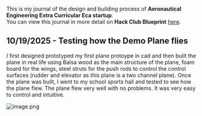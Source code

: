 <!--
  ===================    !!READ THIS NOTICE!!   ====================
  DO NOT edit this file manually. Your changes WILL BE OVERWRITTEN!
  This journal is auto generated and updated by Hack Club Blueprint.
  To edit this file, please edit your journal entries on Blueprint.
  ==================================================================
-->

This is my journal of the design and building process of **Aeronautical Engineering Extra Curricular Eca startup**.  
You can view this journal in more detail on **Hack Club Blueprint** [here](https://blueprint.hackclub.com/projects/719).


## 10/19/2025 - Testing how the Demo Plane flies  

I first designed prototyped my first plane protoype in cad and then built the plane in real life using Balsa wood as the main structure of the plane, foam board for the wings, steel struts for the push rods to control the control surfaces (rudder and elevator as this plane is a two channel plane). Once the plane was built, I went to my school sports hall and tested to see how the plane flew. The plane flew very well with no problems. It was very easy to control and intuitive.

![image.png](https://blueprint.hackclub.com/user-attachments/blobs/proxy/eyJfcmFpbHMiOnsiZGF0YSI6MzIxMSwicHVyIjoiYmxvYl9pZCJ9fQ==--5272fa5ca20ee54d3ed03f046ce90bb740f1f66e/image.png)

  

